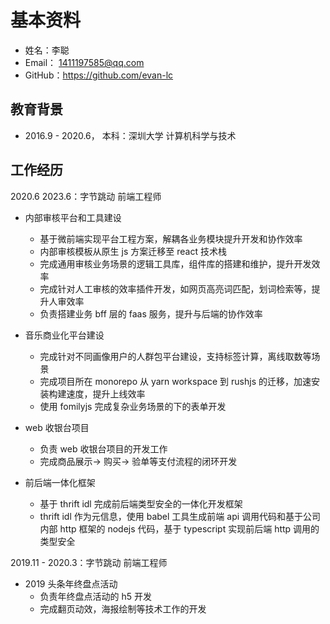 基本资料
=========

* 姓名：李聪
* Email： 1411197585@qq.com
* GitHub：https://github.com/evan-lc

教育背景
--------

* 2016.9 - 2020.6， 本科：深圳大学 计算机科学与技术

工作经历
--------

2020.6 2023.6：字节跳动 前端工程师

  - 内部审核平台和工具建设
    * 基于微前端实现平台工程方案，解耦各业务模块提升开发和协作效率
    * 内部审核模板从原生 js 方案迁移至 react 技术栈
    * 完成通用审核业务场景的逻辑工具库，组件库的搭建和维护，提升开发效率
    * 完成针对人工审核的效率插件开发，如网页高亮词匹配，划词检索等，提升人审效率
    * 负责搭建业务 bff 层的 faas 服务，提升与后端的协作效率

  - 音乐商业化平台建设
    * 完成针对不同画像用户的人群包平台建设，支持标签计算，离线取数等场景
    * 完成项目所在 monorepo 从 yarn workspace 到 rushjs 的迁移，加速安装构建速度，提升上线效率
    * 使用 fomilyjs 完成复杂业务场景的下的表单开发

  - web 收银台项目
    * 负责 web 收银台项目的开发工作
    * 完成商品展示-> 购买-> 验单等支付流程的闭环开发
  - 前后端一体化框架
    * 基于 thrift idl 完成前后端类型安全的一体化开发框架
    * thrift idl 作为元信息，使用 babel 工具生成前端 api 调用代码和基于公司内部 http 框架的 nodejs 代码，基于 typescript 实现前后端 http 调用的类型安全

2019.11 - 2020.3：字节跳动 前端工程师

  - 2019 头条年终盘点活动
    * 负责年终盘点活动的 h5 开发
    * 完成翻页动效，海报绘制等技术工作的开发
